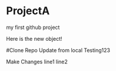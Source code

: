 # ProjectA
my first github project

Here is the new object!

#Clone Repo
Update from local 
Testing123

Make Changes 
line1 
line2